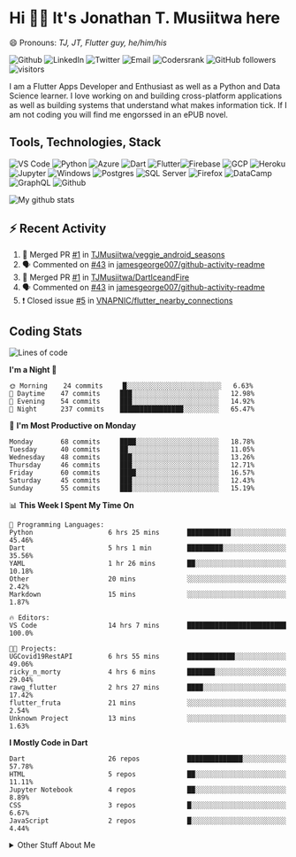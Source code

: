 # Hi 👋🏾 It's Jonathan T. Musiitwa here 

😄 Pronouns: *TJ, JT, Flutter guy, he/him/his*

![Github](https://img.shields.io/badge/TJonathan-lightgrey?style=social&logo=github&link=https://github.com/TJMusiitwa) ![LinkedIn](https://img.shields.io/badge/Jonathan_Musiitwa-lightgrey?style=social&logo=linkedin&link=https://www.linkedin.com/in/jonathan-musiitwa-a1107610a/) ![Twitter](https://img.shields.io/badge/TJMusiitwa-lightgrey?style=social&logo=twitter&link=https%3A%2F%2Ftwitter.com%2FTJMusiitwa) ![Email](https://img.shields.io/badge/jonamusiitwa-lightgrey?style=social&logo=microsoft-outlook&link=mailto:jonamusiitwa@outlook.com) ![Codersrank](https://img.shields.io/badge/TJMusiitwa-lightgrey?style=social&logo=codersrank&link=https://profile.codersrank.io/user/tjmusiitwa/) ![GitHub followers](https://img.shields.io/github/followers/TJMusiitwa?style=social)  ![visitors](https://visitor-badge.glitch.me/badge?page_id=TJMusiitwa.TJMusiitwa)




I am a Flutter Apps Developer and Enthusiast as well as a Python and Data Science learner. I love working on and building cross-platform applications as well as building systems that understand what makes information tick. If I am not coding you will find me engorssed in an ePUB novel.

## Tools, Technologies, Stack

![VS Code](https://img.shields.io/badge/VS_Code-blue?style=for-the-badge&logo=visual-studio-code) ![Python](https://img.shields.io/badge/Python-lightgrey?style=for-the-badge&logo=python) ![Azure](https://img.shields.io/badge/Microsoft_Azure-lightblue?style=for-the-badge&logo=microsoft-azure) ![Dart](https://img.shields.io/badge/Dart-informational?style=for-the-badge&logo=dart) ![Flutter](https://img.shields.io/badge/Flutter-informational?style=for-the-badge&logo=flutter)![Firebase](https://img.shields.io/badge/Firebase-yellow?style=for-the-badge&logo=firebase&)  ![GCP](https://img.shields.io/badge/Google_Cloud-lightgrey?style=for-the-badge&logo=google-cloud) ![Heroku](https://img.shields.io/badge/Heroku-purple?style=for-the-badge&logo=heroku)  ![Jupyter](https://img.shields.io/badge/Jupyter-lightgrey?style=for-the-badge&logo=jupyter) ![Windows](https://img.shields.io/badge/Windows-lightblue?style=for-the-badge&logo=windows) ![Postgres](https://img.shields.io/badge/Postgresql-black?style=for-the-badge&logo=postgresql) ![SQL Server](https://img.shields.io/badge/SQL_Server-red?style=for-the-badge&logo=microsoft-sql-server) ![Firefox](https://img.shields.io/badge/Firefox-important?style=for-the-badge&logo=firefox-browser&logoColor=white) ![DataCamp](https://img.shields.io/badge/Datacamp-lightgrey?style=for-the-badge&logo=datacamp) ![GraphQL](https://img.shields.io/badge/GraphQL-magenta?style=for-the-badge&logo=graphql) ![Github](https://img.shields.io/badge/Github-black?style=for-the-badge&logo=github)

![My github stats](https://github-readme-stats.vercel.app/api?username=TJMusiitwa&show_icons=true&count_private=true&theme=radical)

## ⚡ Recent Activity
<!--START_SECTION:activity-->
1. 🎉 Merged PR [#1](https://github.com/TJMusiitwa/veggie_android_seasons/pull/1) in [TJMusiitwa/veggie_android_seasons](https://github.com/TJMusiitwa/veggie_android_seasons)
2. 🗣 Commented on [#43](https://github.com/jamesgeorge007/github-activity-readme/issues/43) in [jamesgeorge007/github-activity-readme](https://github.com/jamesgeorge007/github-activity-readme)
3. 🎉 Merged PR [#1](https://github.com/TJMusiitwa/DartIceandFire/pull/1) in [TJMusiitwa/DartIceandFire](https://github.com/TJMusiitwa/DartIceandFire)
4. 🗣 Commented on [#43](https://github.com/jamesgeorge007/github-activity-readme/issues/43) in [jamesgeorge007/github-activity-readme](https://github.com/jamesgeorge007/github-activity-readme)
5. ❗️ Closed issue [#5](https://github.com/VNAPNIC/flutter_nearby_connections/issues/5) in [VNAPNIC/flutter_nearby_connections](https://github.com/VNAPNIC/flutter_nearby_connections)
<!--END_SECTION:activity-->

## Coding Stats
<!--START_SECTION:waka-->
![Lines of code](https://img.shields.io/badge/From%20Hello%20World%20I%27ve%20Written-5.4%20million%20lines%20of%20code-blue)

**I'm a Night 🦉** 

```text
🌞 Morning    24 commits     █░░░░░░░░░░░░░░░░░░░░░░░░   6.63% 
🌆 Daytime    47 commits     ███░░░░░░░░░░░░░░░░░░░░░░   12.98% 
🌃 Evening    54 commits     ███░░░░░░░░░░░░░░░░░░░░░░   14.92% 
🌙 Night      237 commits    ████████████████░░░░░░░░░   65.47%

```
📅 **I'm Most Productive on Monday** 

```text
Monday       68 commits     ████░░░░░░░░░░░░░░░░░░░░░   18.78% 
Tuesday      40 commits     ██░░░░░░░░░░░░░░░░░░░░░░░   11.05% 
Wednesday    48 commits     ███░░░░░░░░░░░░░░░░░░░░░░   13.26% 
Thursday     46 commits     ███░░░░░░░░░░░░░░░░░░░░░░   12.71% 
Friday       60 commits     ████░░░░░░░░░░░░░░░░░░░░░   16.57% 
Saturday     45 commits     ███░░░░░░░░░░░░░░░░░░░░░░   12.43% 
Sunday       55 commits     ███░░░░░░░░░░░░░░░░░░░░░░   15.19%

```


📊 **This Week I Spent My Time On** 

```text
💬 Programming Languages: 
Python                   6 hrs 25 mins       ███████████░░░░░░░░░░░░░░   45.46% 
Dart                     5 hrs 1 min         █████████░░░░░░░░░░░░░░░░   35.56% 
YAML                     1 hr 26 mins        ██░░░░░░░░░░░░░░░░░░░░░░░   10.18% 
Other                    20 mins             ░░░░░░░░░░░░░░░░░░░░░░░░░   2.42% 
Markdown                 15 mins             ░░░░░░░░░░░░░░░░░░░░░░░░░   1.87%

🔥 Editors: 
VS Code                  14 hrs 7 mins       █████████████████████████   100.0%

🐱‍💻 Projects: 
UGCovid19RestAPI         6 hrs 55 mins       ████████████░░░░░░░░░░░░░   49.06% 
ricky_n_morty            4 hrs 6 mins        ███████░░░░░░░░░░░░░░░░░░   29.04% 
rawg_flutter             2 hrs 27 mins       ████░░░░░░░░░░░░░░░░░░░░░   17.42% 
flutter_fruta            21 mins             ░░░░░░░░░░░░░░░░░░░░░░░░░   2.54% 
Unknown Project          13 mins             ░░░░░░░░░░░░░░░░░░░░░░░░░   1.63%

```

**I Mostly Code in Dart** 

```text
Dart                     26 repos            ██████████████░░░░░░░░░░░   57.78% 
HTML                     5 repos             ██░░░░░░░░░░░░░░░░░░░░░░░   11.11% 
Jupyter Notebook         4 repos             ██░░░░░░░░░░░░░░░░░░░░░░░   8.89% 
CSS                      3 repos             █░░░░░░░░░░░░░░░░░░░░░░░░   6.67% 
JavaScript               2 repos             █░░░░░░░░░░░░░░░░░░░░░░░░   4.44%

```



<!--END_SECTION:waka-->

<details>
  <summary>Other Stuff About Me</summary>
  
- Preference for e-books over physical books.
  
 - While Coding, Listening Music and developing useful code. ⭐️
  
  - Reading Novels, Action and Adventure, Autobiography & Biography, Comics, Detective and Mystery, Fantasy, Romance, Sci-Fi...pretty much if you know my novel genres, you already know all my movie and tv genres as well. 😉
  
  - I have a surprising affinity for musical artisits whose names start with the letter '**J**'.
  - A big Formula 1 🏎 fan...a great need for speed. Go Team **MercedesAMG**
 </details>
